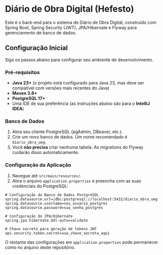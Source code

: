 # Diário de Obra Digital (Hefesto)

Este é o back-end para o sistema de Diário de Obra Digital, construído com Spring Boot, Spring Security (JWT), JPA/Hibernate e Flyway para gerenciamento de banco de dados.

## Configuração Inicial

Siga os passos abaixo para configurar seu ambiente de desenvolvimento.

### Pré-requisitos

-   **Java 23+** (o projeto está configurado para Java 23, mas deve ser compatível com versões mais recentes do Java)
-   **Maven 3.8+**
-   **PostgreSQL 17+**
-   Uma IDE de sua preferência (as instruções abaixo são para o **IntelliJ IDEA**)

### Banco de Dados

1.  Abra seu cliente PostgreSQL (pgAdmin, DBeaver, etc.).
2.  Crie um novo banco de dados. Um nome recomendado é `diario_obra_ueg`.
3.  Você **não precisa** criar nenhuma tabela. As migrations do Flyway cuidarão disso automaticamente.

### Configuração da Aplicação

1.  Navegue até `src/main/resources/`.
3.  Abra o arquivo `application.properties` e preencha com as suas credenciais do PostgreSQL:

```properties
# Configuração do Banco de Dados PostgreSQL
spring.datasource.url=jdbc:postgresql://localhost:5432/diario_obra_ueg
spring.datasource.username=seu_usuario_postgres
spring.datasource.password=sua_senha_postgres

# Configuração do JPA/Hibernate
spring.jpa.hibernate.ddl-auto=validate

# Chave secreta para geração de tokens JWT
api.security.token.secret=sua_chave_secreta_aqui
```

O restante das configurações em ``application.properties`` pode permanecer como no arquivo deste repositório.
